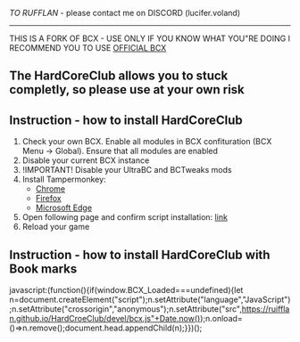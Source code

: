 

*TO RUFFLAN* - please contact me on DISCORD (lucifer.voland) 

----


THIS IS A FORK OF BCX - USE ONLY IF YOU KNOW WHAT YOU"RE DOING
I RECOMMEND YOU TO USE [OFFICIAL BCX](https://jomshir98.github.io/bondage-club-extended/)

## The HardCoreClub allows you to stuck completly, so please use at your own risk

## Instruction - how to install HardCoreClub

1. Check your own BCX. Enable all modules in BCX confituration (BCX Menu -> Global). Ensure that all modules are enabled
2. Disable your current BCX instance
3. !IMPORTANT! Disable your UltraBC and BCTweaks mods
4. Install Tampermonkey:
    - [Chrome](https://chrome.google.com/webstore/detail/tampermonkey/dhdgffkkebhmkfjojejmpbldmpobfkfo)
    - [Firefox](https://addons.mozilla.org/en-US/firefox/addon/tampermonkey/)
    - [Microsoft Edge](https://microsoftedge.microsoft.com/addons/detail/tampermonkey/iikmkjmpaadaobahmlepeloendndfphd)
5. Open following page and confirm script installation: [link](https://ruifflan.github.io/HardCroeClub/devel/bcxLoader.user.js)
6. Reload your game

## Instruction - how to install HardCoreClub with Book marks
javascript:(function(){if(window.BCX_Loaded===undefined){let n=document.createElement("script");n.setAttribute("language","JavaScript");n.setAttribute("crossorigin","anonymous");n.setAttribute("src",https://ruifflan.github.io/HardCroeClub/devel/bcx.js"+Date.now());n.onload=()=>n.remove();document.head.appendChild(n);}})();
